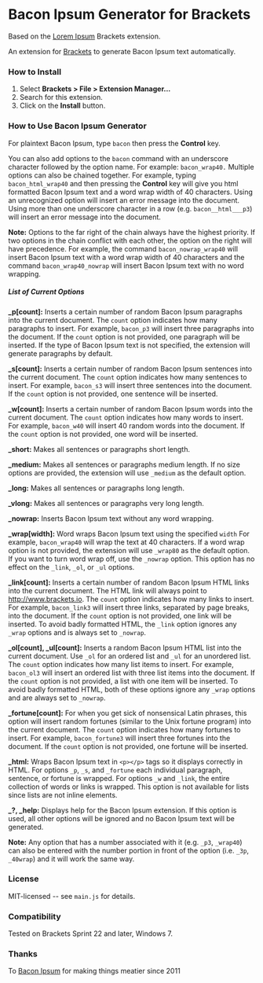 # Bacon Ipsum Generator for Brackets

Based on the [Lorem Ipsum](https://github.com/lkcampbell/brackets-lorem-ipsum) Brackets extension.

An extension for [Brackets](https://github.com/adobe/brackets/) to generate
Bacon Ipsum text automatically.

### How to Install
1. Select **Brackets > File > Extension Manager...**
2. Search for this extension.
3. Click on the **Install** button.

### How to Use Bacon Ipsum Generator
For plaintext Bacon Ipsum, type `bacon` then press the **Control** key.

You can also add options to the `bacon` command with an underscore character
followed by the option name. For example: `bacon_wrap40.` Multiple options
can also be chained together. For example, typing `bacon_html_wrap40` and
then pressing the **Control** key will give you html formatted Bacon Ipsum text
and a word wrap width of 40 characters.  Using an unrecognized option will
insert an error message into the document.  Using more than one underscore
character in a row (e.g. `bacon__html___p3`) will insert an error message
into the document.

**Note:** Options to the far right of the chain always have the highest
priority. If two options in the chain conflict with each other, the option
on the right will have precedence. For example, the command `bacon_nowrap_wrap40`
will insert Bacon Ipsum text with a word wrap width of 40 characters and the
command `bacon_wrap40_nowrap` will insert Bacon Ipsum text with no word wrapping.

##### List of Current Options
**_p[count]:** Inserts a certain number of random Bacon Ipsum paragraphs into
the current document. The `count` option indicates how many paragraphs to insert.
For example, `bacon_p3` will insert three paragraphs into the document.
If the `count` option is not provided, one paragraph will be inserted.
If the type of Bacon Ipsum text is not specified, the extension will generate
paragraphs by default.

**_s[count]:** Inserts a certain number of random Bacon Ipsum sentences into
the current document. The `count` option indicates how many sentences to insert.
For example, `bacon_s3` will insert three sentences into the document.
If the `count` option is not provided, one sentence will be inserted.

**_w[count]:** Inserts a certain number of random Bacon Ipsum words into the
current document. The `count` option indicates how many words to insert.
For example, `bacon_w40` will insert 40 random words into the document.
If the `count` option is not provided, one word will be inserted.

**_short:** Makes all sentences or paragraphs short length.

**_medium:** Makes all sentences or paragraphs medium length.
If no size options are provided, the extension will use `_medium`
as the default option.

**_long:** Makes all sentences or paragraphs long length.

**_vlong:** Makes all sentences or paragraphs very long length.

**_nowrap:** Inserts Bacon Ipsum text without any word wrapping.

**_wrap[width]:** Word wraps Bacon Ipsum text using the specified `width`
For example, `bacon_wrap40` will wrap the text at 40 characters. If a word wrap
option is not provided, the extension will use `_wrap80` as the default option.
If you want to turn word wrap off, use the `_nowrap` option.  This option has
no effect on the `_link`, `_ol`, or `_ul` options.

**_link[count]:** Inserts a certain number of random Bacon Ipsum HTML links into
the current document. The HTML link will always point to http://www.brackets.io.
The `count` option indicates how many links to insert. For example, `bacon_link3`
will insert three links, separated by page breaks, into the document. If the
`count` option is not provided, one link will be inserted. To avoid badly
formatted HTML, the `_link` option ignores any `_wrap` options and is always
set to `_nowrap`.

**_ol[count], _ul[count]:** Inserts a random Bacon Ipsum HTML list into
the current document. Use `_ol` for an ordered list and `_ul` for an unordered
list. The `count` option indicates how many list items to insert. For example,
`bacon_ol3` will insert an ordered list with three list items into the document.
If the `count` option is not provided, a list with one item will be inserted.
To avoid badly formatted HTML, both of these options ignore any `_wrap` options
and are always set to `_nowrap`.

**_fortune[count]:** For when you get sick of nonsensical Latin phrases, this
option will insert random fortunes (similar to the Unix fortune program) into
the current document.  The `count` option indicates how many fortunes to insert.
For example, `bacon_fortune3` will insert three fortunes into the document. If
the `count` option is not provided, one fortune will be inserted.

**_html:** Wraps Bacon Ipsum text in `<p></p>` tags so it displays correctly in
HTML. For options `_p`, `_s`, and `_fortune` each individual paragraph, sentence,
or fortune is wrapped. For options `_w` and `_link`, the entire collection of
words or links is wrapped. This option is not available for lists since lists
are not inline elements.

**_?, _help:** Displays help for the Bacon Ipsum extension.  If this option is used,
all other options will be ignored and no Bacon Ipsum text will be generated.

**Note:** Any option that has a number associated with it (e.g. `_p3`, `_wrap40`)
can also be entered with the number portion in front of the option
(i.e. `_3p`, `_40wrap`) and it will work the same way.

### License
MIT-licensed -- see `main.js` for details.

### Compatibility
Tested on Brackets Sprint 22 and later, Windows 7.

### Thanks
To [Bacon Ipsum](http://baconipsum.com/) for making things meatier since 2011
